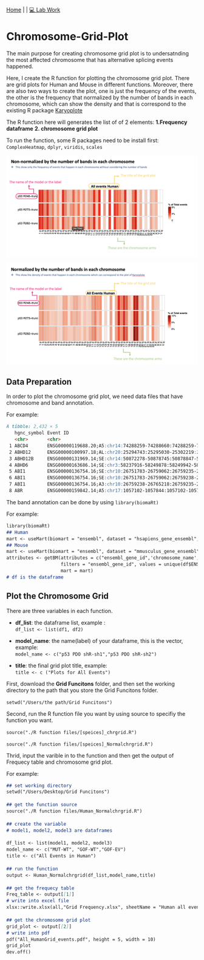 [Home](index.md) |   | [💻 Lab Work](about.md)

# Chromosome-Grid-Plot

The main purpose for creating chromosome grid plot is to undersatnding the most affected chromosome that has alternative splicing events happened.

Here, I create the R function for plotting the chromosome grid plot. There are grid plots for Human and Mouse in different functions. Moreover, there are also two ways to create the plot, one is just the frequency of the events, the other is the frequency that normalized by the number of bands in each chromosome, which can show the density and that is correspond to the existing R package [Karyoplote](https://github.com/bernatgel/karyoploteR)

The R function here will generates the list of of 2 elements: **1.Frequency dataframe** **2. chromosome grid plot**

To run the function, some R packages need to be install first: `ComplexHeatmap`, `dplyr`, `viridis`, `scales`

![ ](uploads/nonnormalized.png)

![ ](uploads/normalized.png)

## Data Preparation

In order to plot the chromosome grid plot, we need data files that have chromosome and band annotation.

For example:
```markdown
A tibble: 2,432 × 5
   hgnc_symbol Event ID                                                                            AS type  chromosome_name  band  
   <chr>       <chr>                                                                               <chr>     <chr>           <chr> 
 1 ABCD4       ENSG00000119688.20;A5:chr14:74288259-74288660:74288259-74288716:-                   A5        14              q24.3 
 2 ABHD12      ENSG00000100997.18;AL:chr20:25294743:25295030-25302219:25300198:25300884-25302219:- AL        20              p11.21
 3 ABHD12B     ENSG00000131969.14;SE:chr14:50872278-50878745:50878847-50880452:+                   SE        14              q22.1 
 4 ABHD6       ENSG00000163686.14;SE:chr3:58237916-58249878:58249942-58256562:+                    SE        3               p14.3 
 5 ABI1        ENSG00000136754.16;SE:chr10:26751783-26759062:26759235-26765218:-                   SE        10              p12.1 
 6 ABI1        ENSG00000136754.16;SE:chr10:26751783-26759062:26759238-26765218:-                   SE        10              p12.1 
 7 ABI1        ENSG00000136754.16;A3:chr10:26759238-26765218:26759235-26765218:-                   A3        10              p12.1 
 8 ABR         ENSG00000159842.14;A5:chr17:1057102-1057844:1057102-1057970:-                       A5        17              p13.3 
```
The band annotation can be done by using `library(biomaRt)`

For example:
```markdown
library(biomaRt)
## Human
mart <- useMart(biomart = "ensembl", dataset = "hsapiens_gene_ensembl",host = "www.ensembl.org")
## Mouse
mart <- useMart(biomart = "ensembl", dataset = "mmusculus_gene_ensembl",host = "www.ensembl.org")
attributes <- getBM(attributes = c("ensembl_gene_id",'chromosome_name','band'),
                    filters = "ensembl_gene_id", values = unique(df$ENSG), 
                    mart = mart)
# df is the dataframe
```

## Plot the Chromosome Grid

There are three variables in each function. 

- **df_list**: the dataframe list, example :      
`df_list <- list(df1, df2)`

- **model_name**: the name(label) of your dataframe, this is the vector, example:         
`model_name <- c("p53 PDO shR-sh1","p53 PDO shR-sh2")`

- **title**: the final grid plot title, example:        
`title <- c ("Plots for All Events")`


First, download the **Grid Funcitons** folder, and then set the working directory to the path that you store the Grid Funcitons folder.

`setwd("/Users/the path/Grid Funcitons")`

Second, run the R function file you want by using source to specifiy the function you want.

`source("./R function files/[speices]_chrgrid.R")`

`source("./R function files/[speices]_Normalchrgrid.R")`

Thrid, input the varible in to the function and then get the output of Frequecy table and chromosome grid plot.

For example:

```markdown
## set working directory
setwd("/Users/Desktop/Grid Funcitons")

## get the function source
source("./R function files/Human_Normalchrgrid.R")

## create the variable
# model1, model2, model3 are dataframes

df_list <- list(model1, model2, model3)
model_name <- c("MUT-WT", "GOF-WT","GOF-EV")
title <- c("All Events in Human")

## run the function
output <- Human_Normalchrgrid(df_list,model_name,title)

## get the frequecy table
Freq_table <- output[[1]]
# write into excel file
xlsx::write.xlsx(all,"Grid Frequency.xlsx", sheetName = "Human all events", append = TRUE)

## get the chromosome grid plot
grid_plot <- output[[2]]
# write into pdf
pdf("All_HumanGrid_events.pdf", height = 5, width = 10)
grid_plot
dev.off()

```
